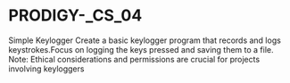 # PRODIGY-_CS_04
Simple Keylogger
Create a basic keylogger program that records and logs keystrokes.Focus on logging the keys pressed and saving them to a file. Note: Ethical considerations and permissions are crucial for projects involving keyloggers
